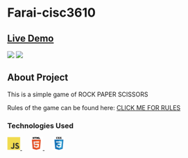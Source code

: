 # Farai-cisc3610
## [Live Demo](https://faraimajor.github.io/Farai-cisc3610/)

<img src = "https://github.com/FaraiMajor/rock-paper-scissors/blob/main/assets/main.png" width = "500" />
<img src = "https://github.com/FaraiMajor/rock-paper-scissors/blob/main/assets/main2.png" width = "500" />

## About Project

This is a simple game of ROCK PAPER SCISSORS

Rules of the game can be found here: [CLICK ME FOR RULES](https://wrpsa.com/the-official-rules-of-rock-paper-scissors/)

### Technologies Used

<a href="https://developer.mozilla.org/en-US/docs/Web/JavaScript" target="_blank" rel="noreferrer"> <img src="https://raw.githubusercontent.com/devicons/devicon/master/icons/javascript/javascript-original.svg" alt="javascript" width="30" height="30"/> </a>  &emsp;   <a href="https://www.w3.org/html/" target="_blank" rel="noreferrer"> <img src="https://raw.githubusercontent.com/devicons/devicon/master/icons/html5/html5-original-wordmark.svg" alt="html5" width="30" height="30"/> </a>  &emsp;   <a href="https://www.w3schools.com/css/" target="_blank" rel="noreferrer"> <img src="https://raw.githubusercontent.com/devicons/devicon/master/icons/css3/css3-original-wordmark.svg" alt="css3" width="30" height="30"/> </a>